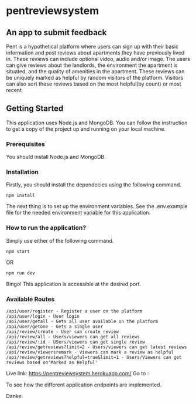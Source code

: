 # pentreviewsystem

## An app to submit feedback 

Pent is a hypothetical platform where users can sign up with their basic information and post reviews about apartments they have previously lived in. These reviews can include optional video, audio and/or image. The users can give reviews about the landlords, the environment the apartment is situated, and the quality of amenities in the apartment. These reviews can be uniquely marked as helpful by random visitors of the platform. Visitors can also sort these reviews based on the most helpful(by count) or most recent

## Getting Started

This application uses Node.js and MongoDB. You can follow the instruction to get a copy of the project up and running on your local machine.

### Prerequisites

You should install Node.js and MongoDB.

### Installation

Firstly, you should install the dependecies using the following command.

````
npm install
````

The next thing is to set up the environment variables. See the .env.example file for the needed environment variable for this application.

### How to run the application?

Simply use either of the following command.

````
npm start
````

OR 

````
npm run dev
````

Bingo! This application is accessible at the desired port.

### Available Routes

```
/api/user/register - Register a user on the platform
/api/user/login - User login
/api/user/getall - Gets all user available on the platform
/api/user/getone - Gets a single user
/api/review/create - User can create review
/api/review/all - Users/viewers can get all reviews
/api/review/:id - USers/viewers can get single review
/api/review/getreviews?limit=2 - Users/viewers can get latest reviews
/api/review/viewersremark - Viewers can mark a review as helpful
/api/review/getreviews?helpful=true&limit=1 - Users/Viewers can get reviews based on'Marked as Helpful'
```



Live link: https://pentreviewsystem.herokuapp.com/
Go to :

To see how the different application endpoints are implemented.

Danke.
